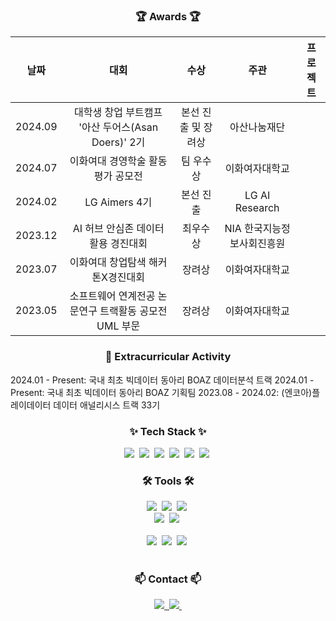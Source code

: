 <!--타이틀 부분-->
<div align="center">
</div>

<!--내용 부분-->

<h3 align="center">🏆 Awards 🏆</h3>

<div align="center">

| 날짜      | 대회                                      | 수상                        | 주관                     | 프로젝트 |
|:--------:|:----------------------------------------:|:--------------------------:|:------------------------:|:--------:|
| 2024.09  | 대학생 창업 부트캠프 '아산 두어스(Asan Doers)' 2기 | 본선 진출 및 장려상         | 아산나눔재단              |          |
| 2024.07  | 이화여대 경영학술 활동 평가 공모전        | 팀 우수상                   | 이화여자대학교            |          |
| 2024.02  | LG Aimers 4기                            | 본선 진출                   | LG AI Research            |          |
| 2023.12  | AI 허브 안심존 데이터 활용 경진대회       | 최우수상                    | NIA 한국지능정보사회진흥원|          |
| 2023.07  | 이화여대 창업탐색 해커톤X경진대회         | 장려상                      | 이화여자대학교            |          |
| 2023.05  | 소프트웨어 연계전공 논문연구 트랙활동 공모전 UML 부문 | 장려상                      | 이화여자대학교            |          |


</div>

<h3 align="center">🎯 Extracurricular Activity</h3>
2024.01 - Present: 국내 최초 빅데이터 동아리 BOAZ 데이터분석 트랙
2024.01 - Present: 국내 최초 빅데이터 동아리 BOAZ 기획팀
2023.08 - 2024.02: (엔코아)플레이데이터 데이터 애널리시스 트랙 33기

<h3 align="center">✨ Tech Stack ✨</h3>

<div align="center">
  <img src="https://img.shields.io/badge/python-3670A0?style=for-the-badge&logo=python&logoColor=ffdd54" />&nbsp
  <img src="https://img.shields.io/badge/pandas-150458.svg?style=for-the-badge&logo=pandas&logoColor=white" />&nbsp
  <img src="https://img.shields.io/badge/numpy-4d77cf.svg?style=for-the-badge&logo=numpy&logoColor=white" />&nbsp
  <img src="https://img.shields.io/badge/Matplotlib-11557c.svg?style=for-the-badge&logo=Matplotlib&logoColor=white" />&nbsp
  <img src="https://img.shields.io/badge/MySQL-4479A1?style=for-the-badge&logo=mysql&logoColor=white" />&nbsp
  <img src="https://img.shields.io/badge/PostgreSQL-336791?style=for-the-badge&logo=postgresql&logoColor=white" />&nbsp
</div>



<h3 align="center">🛠 Tools 🛠</h3>
<div align="center">
  <img src="https://img.shields.io/badge/git-F05033.svg?style=for-the-badge&logo=git&logoColor=white" />&nbsp
  <img src="https://img.shields.io/badge/github-181717.svg?style=for-the-badge&logo=github&logoColor=white" />&nbsp
  <img src="https://img.shields.io/badge/Notion-F3F3F3.svg?style=for-the-badge&logo=notion&logoColor=black" />&nbsp
</div>

<div align="center">
  <img src="https://img.shields.io/badge/adobe%20photoshop-08253c.svg?style=for-the-badge&logo=adobe%20photoshop&logoColor=37abff" />&nbsp
  <img src="https://img.shields.io/badge/figma-F24E1E.svg?style=for-the-badge&logo=figma&logoColor=white" />&nbsp
</div>

<br>

<div align="center">
  <img src="https://img.shields.io/badge/VSCode-2C2C32.svg?style=for-the-badge&logo=visual-studio-code&logoColor=22ABF3" />&nbsp
  <img src="https://img.shields.io/badge/jupyter-2C2C32.svg?style=for-the-badge&logo=jupyter&logoColor=F37726" />&nbsp
<!--   <img src="https://img.shields.io/badge/Colab-2C2C32.svg?style=for-the-badge&logo=googlecolab&logoColor=F9AB00" />&nbsp -->
  <img src="https://img.shields.io/badge/Adobe%20Illustrator-FF9A00?style=for-the-badge&logo=adobeillustrator&logoColor=white" />&nbsp
</div>

<br>

<h3 align="center">📫 Contact 📫</h3>
<div align="center">
  <a href="https://shashacode.tistory.com/">
    <img src="https://img.shields.io/badge/Tistory-FF7700?style=for-the-badge&logo=tistory&logoColor=white" />&nbsp
</a>

  </a>
  <a href="mailto:2000rv@naver.com">
    <img
      src="https://img.shields.io/badge/2000rv@naver.com-03C75A?style=for-the-badge&logo=naver&logoColor=white"/>&nbsp
</a>

</div>




